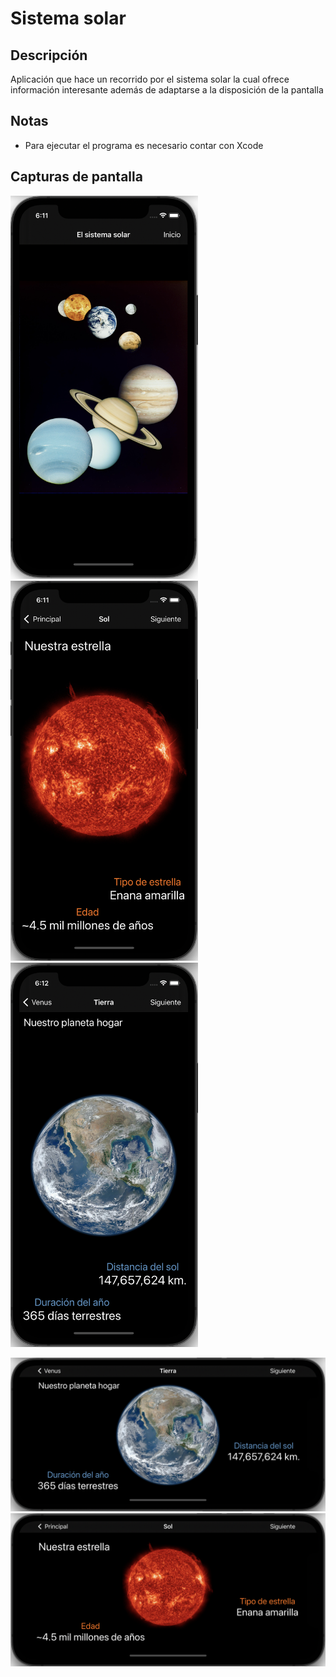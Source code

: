 # Sistema solar #

## Descripción ##
Aplicación que hace un recorrido por el sistema solar la cual ofrece información interesante además de adaptarse a la disposición de la pantalla 

## Notas ##

* Para ejecutar el programa es necesario contar con Xcode

## Capturas de pantalla ##

<p float="left">
<img src="/img/1.png" width="300">
<img src="/img/2.png" width="300">
<img src="/img/3.png" width="300">
</p>

<p>
<img src="/img/4.png" width="900">
<img src="/img/5.png" width="900">
</p>
